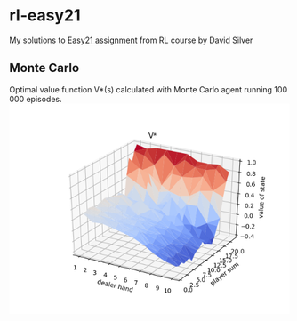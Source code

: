 # rl-easy21
My solutions to [Easy21 assignment](http://www0.cs.ucl.ac.uk/staff/d.silver/web/Teaching_files/Easy21-Johannes.pdf) from RL course by David Silver

## Monte Carlo
Optimal value function V*(s) calculated with Monte Carlo agent running 100 000 episodes.
![V* Monte Carlo](montecarlo.png)
